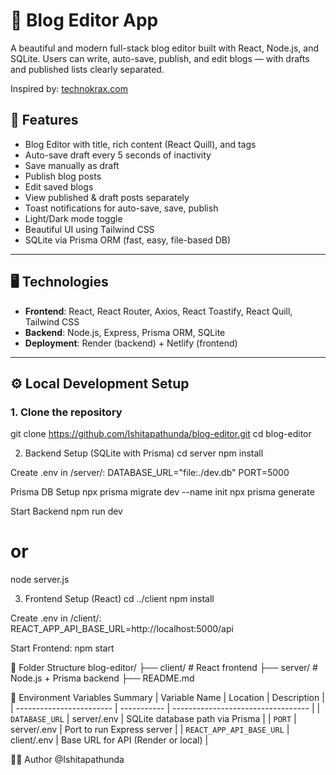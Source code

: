 # 📝 Blog Editor App

A beautiful and modern full-stack blog editor built with React, Node.js, and SQLite. Users can write, auto-save, publish, and edit blogs — with drafts and published lists clearly separated.

Inspired by: [technokrax.com](https://technokrax.com)

## 🚀 Features

- Blog Editor with title, rich content (React Quill), and tags
- Auto-save draft every 5 seconds of inactivity
- Save manually as draft
- Publish blog posts
- Edit saved blogs
- View published & draft posts separately
- Toast notifications for auto-save, save, publish
- Light/Dark mode toggle
- Beautiful UI using Tailwind CSS
- SQLite via Prisma ORM (fast, easy, file-based DB)

---

## 🖥️ Technologies

- **Frontend**: React, React Router, Axios, React Toastify, React Quill, Tailwind CSS
- **Backend**: Node.js, Express, Prisma ORM, SQLite
- **Deployment**: Render (backend) + Netlify (frontend)

---

## ⚙️ Local Development Setup

### 1. Clone the repository

git clone https://github.com/Ishitapathunda/blog-editor.git
cd blog-editor 

2. Backend Setup (SQLite with Prisma)
cd server
npm install

Create .env in /server/:
DATABASE_URL="file:./dev.db"
PORT=5000

Prisma DB Setup
npx prisma migrate dev --name init
npx prisma generate

Start Backend
npm run dev
# or
node server.js

3. Frontend Setup (React)
cd ../client
npm install

Create .env in /client/:
REACT_APP_API_BASE_URL=http://localhost:5000/api

Start Frontend:
npm start

📁 Folder Structure
blog-editor/
├── client/     # React frontend
├── server/     # Node.js + Prisma backend
├── README.md

🔐 Environment Variables Summary
| Variable Name            | Location    | Description                        |
| ------------------------ | ----------- | ---------------------------------- |
| `DATABASE_URL`           | server/.env | SQLite database path via Prisma    |
| `PORT`                   | server/.env | Port to run Express server         |
| `REACT_APP_API_BASE_URL` | client/.env | Base URL for API (Render or local) |

🧑‍💻 Author
@Ishitapathunda



